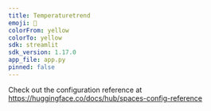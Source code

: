 ```yaml
---
title: Temperaturetrend
emoji: 👀
colorFrom: yellow
colorTo: yellow
sdk: streamlit
sdk_version: 1.17.0
app_file: app.py
pinned: false
---
```


Check out the configuration reference at https://huggingface.co/docs/hub/spaces-config-reference
